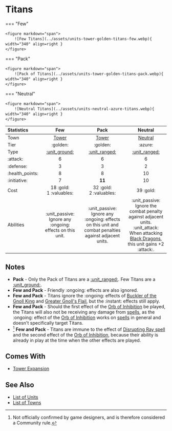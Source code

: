 # Titans

=== "Few"

    <figure markdown="span">
        ![Few Titans](../assets/units-tower-golden-titans-few.webp){ width="340" align=right }
    </figure>

=== "Pack"

    <figure markdown="span">
        ![Pack of Titans](../assets/units-tower-golden-titans-pack.webp){ width="340" align=right }
    </figure>

=== "Neutral"

    <figure markdown="span">
        ![Neutral Titans](../assets/units-neutral-azure-titans.webp){ width="340" align=right }
    </figure>


| Statistics | Few | Pack | Neutral |
| :--- | :---: | :---: | :---: |
| Town | [Tower](../towns/tower.md) | [Tower](../towns/tower.md) | [Neutral](../towns/neutral.md) |
| Tier | :golden: | :golden: | :azure: |
| Type | [:unit_ground:](../keywords/ground_unit.md) | [:unit_ranged:](../keywords/ranged_unit.md) | [:unit_ranged:](../keywords/ranged_unit.md) |
| :attack: | 6 | 6 | 6 |
| :defense: | 3 | 3 | 2 |
| :health_points: | 8 | 8 | 10 |
| :initiative: | 7 | **11** | 10 |
| Cost | 18 :gold:<br>1 :valuables: | 32 :gold:<br>2 :valuables: | 39 :gold: |
| Abilities | :unit_passive: Ignore any :ongoing: effects on this unit. | :unit_passive: Ignore any :ongoing: effects on this unit and combat penalties against adjacent units. | :unit_passive: Ignore the combat penalty against adjacent units.<br>:unit_attack: When attacking [Black Dragons](black_dragons.md), this unit gains +2 :attack:. |


## Notes

- **Pack** - Only the Pack of Titans are a [:unit_ranged:](../keywords/ranged_unit.md). Few Titans are a [:unit_ground:](../keywords/ground_unit.md).
- **Few and Pack** - Friendly :ongoing: effects are also ignored.
- **Few and Pack** - Titans ignore the :ongoing: effects of [Buckler of the Gnoll King](../artifacts/buckler_of_the_gnoll_king.md) and [Greater Gnoll's Flail](../artifacts/greater_gnolls_flail.md), but the :instant: effects still apply.
- **Few and Pack** - Should the first effect of the [Orb of Inhibition](../artifacts/orb_of_inhibition.md) be played, the Titans will also not be receiving any damage from [spells](../spells/index.md), as the :ongoing: effect of the [Orb of Inhibition](../artifacts/orb_of_inhibition.md) works on [spells](../spells/index.md) in general and doesn't specifically target Titans.
- [^1] **Few and Pack** - Titans are immune to the effect of [Disrupting Ray spell](../spells/disrupting_ray.md) and the second effect of the [Orb of Inhibition](../artifacts/orb_of_inhibition.md), because their ability is already in play at the time when the other effects are played.


## Comes With

- [Tower Expansion](../content/tower_expansion.md)


## See Also

- [List of Units](index.md)
- [List of Towns](../towns/index.md)


[^1]: Not officially confirmed by game designers, and is therefore considered a Community rule.
